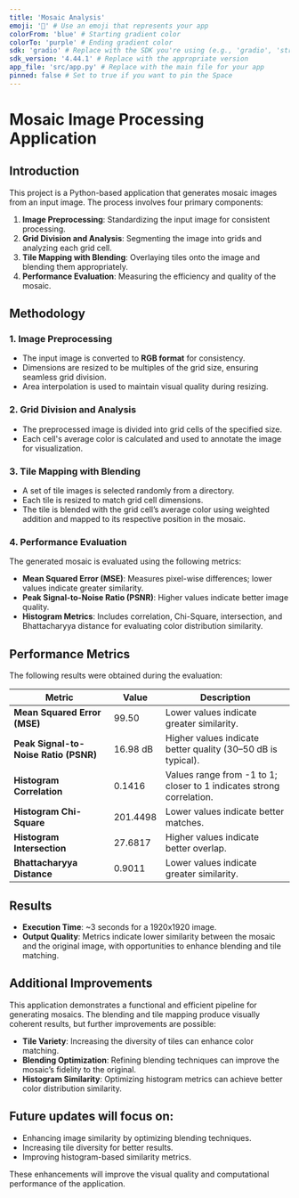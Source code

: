 ```yaml
---
title: 'Mosaic Analysis'
emoji: '🚀' # Use an emoji that represents your app
colorFrom: 'blue' # Starting gradient color
colorTo: 'purple' # Ending gradient color
sdk: 'gradio' # Replace with the SDK you're using (e.g., 'gradio', 'streamlit', etc.)
sdk_version: '4.44.1' # Replace with the appropriate version
app_file: 'src/app.py' # Replace with the main file for your app
pinned: false # Set to true if you want to pin the Space
---
```


# Mosaic Image Processing Application

## Introduction

This project is a Python-based application that generates mosaic images from an input image. The process involves four primary components:

1. **Image Preprocessing**: Standardizing the input image for consistent processing.
2. **Grid Division and Analysis**: Segmenting the image into grids and analyzing each grid cell.
3. **Tile Mapping with Blending**: Overlaying tiles onto the image and blending them appropriately.
4. **Performance Evaluation**: Measuring the efficiency and quality of the mosaic.

## Methodology

### 1. Image Preprocessing

- The input image is converted to **RGB format** for consistency.
- Dimensions are resized to be multiples of the grid size, ensuring seamless grid division.
- Area interpolation is used to maintain visual quality during resizing.

### 2. Grid Division and Analysis

- The preprocessed image is divided into grid cells of the specified size.
- Each cell's average color is calculated and used to annotate the image for visualization.

### 3. Tile Mapping with Blending

- A set of tile images is selected randomly from a directory.
- Each tile is resized to match grid cell dimensions.
- The tile is blended with the grid cell’s average color using weighted addition and mapped to its respective position in the mosaic.

### 4. Performance Evaluation

The generated mosaic is evaluated using the following metrics:

- **Mean Squared Error (MSE)**: Measures pixel-wise differences; lower values indicate greater similarity.
- **Peak Signal-to-Noise Ratio (PSNR)**: Higher values indicate better image quality.
- **Histogram Metrics**: Includes correlation, Chi-Square, intersection, and Bhattacharyya distance for evaluating color distribution similarity.

## Performance Metrics

The following results were obtained during the evaluation:

| Metric                                | Value    | Description                                                          |
| ------------------------------------- | -------- | -------------------------------------------------------------------- |
| **Mean Squared Error (MSE)**          | 99.50    | Lower values indicate greater similarity.                            |
| **Peak Signal-to-Noise Ratio (PSNR)** | 16.98 dB | Higher values indicate better quality (30–50 dB is typical).         |
| **Histogram Correlation**             | 0.1416   | Values range from -1 to 1; closer to 1 indicates strong correlation. |
| **Histogram Chi-Square**              | 201.4498 | Lower values indicate better matches.                                |
| **Histogram Intersection**            | 27.6817  | Higher values indicate better overlap.                               |
| **Bhattacharyya Distance**            | 0.9011   | Lower values indicate greater similarity.                            |

## Results

- **Execution Time**: ~3 seconds for a 1920x1920 image.
- **Output Quality**: Metrics indicate lower similarity between the mosaic and the original image, with opportunities to enhance blending and tile matching.

## Additional Improvements

This application demonstrates a functional and efficient pipeline for generating mosaics. The blending and tile mapping produce visually coherent results, but further improvements are possible:

- **Tile Variety**: Increasing the diversity of tiles can enhance color matching.
- **Blending Optimization**: Refining blending techniques can improve the mosaic’s fidelity to the original.
- **Histogram Similarity**: Optimizing histogram metrics can achieve better color distribution similarity.

## Future updates will focus on:

- Enhancing image similarity by optimizing blending techniques.
- Increasing tile diversity for better results.
- Improving histogram-based similarity metrics.

These enhancements will improve the visual quality and computational performance of the application.
